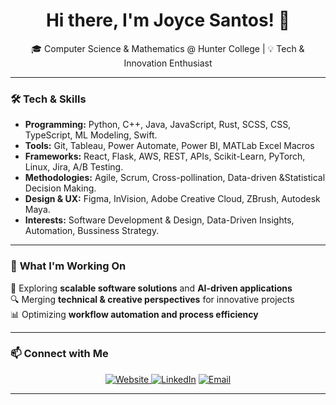 <h1 align="center">Hi there, I'm Joyce Santos! 👋</h1>

<p align="center">
🎓 Computer Science & Mathematics @ Hunter College | 💡 Tech & Innovation Enthusiast
</p>

---

### 🛠️ **Tech & Skills**
- **Programming:** Python, C++, Java, JavaScript, Rust, SCSS, CSS, TypeScript, ML Modeling, Swift.  
- **Tools:** Git, Tableau, Power Automate, Power BI, MATLab Excel Macros  
- **Frameworks:** React, Flask, AWS, REST, APIs, Scikit-Learn, PyTorch, Linux, Jira, A/B Testing.
- **Methodologies:** Agile, Scrum, Cross-pollination, Data-driven &Statistical Decision Making.
- **Design & UX:** Figma, InVision, Adobe Creative Cloud, ZBrush, Autodesk Maya.
- **Interests:** Software Development & Design, Data-Driven Insights, Automation, Bussiness Strategy.  

---

### 🌱 **What I'm Working On**
🚀 Exploring **scalable software solutions** and **AI-driven applications**  
🔍 Merging **technical & creative perspectives** for innovative projects  
📊 Optimizing **workflow automation and process efficiency**  

---

### 📫 **Connect with Me**
<p align="center">
  <a href="https://joycevfs.onrender.com/#">
  <img src="https://img.shields.io/badge/Website-joycevfs.onrender.com-0A66C2?logo=internet-explorer&logoColor=white" alt="Website" />
</a>
  <a href="https://www.linkedin.com/in/joycevieira"><img src="https://img.shields.io/badge/LinkedIn-blue?logo=linkedin&logoColor=white" alt="LinkedIn" /></a>
  <a href="mailto:your.email@example.com"><img src="https://img.shields.io/badge/Email-D14836?logo=gmail&logoColor=white" alt="Email" /></a>
</p>

---

